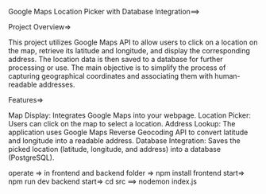 Google Maps Location Picker with Database Integration==>



Project Overview=>

This project utilizes Google Maps API to allow users to click on a location on the map, retrieve its latitude and longitude, and display the corresponding address. The location data is then saved to a database for further processing or use. The main objective is to simplify the process of capturing geographical coordinates and associating them with human-readable addresses.



Features=>

Map Display: Integrates Google Maps into your webpage.
Location Picker: Users can click on the map to select a location.
Address Lookup: The application uses Google Maps Reverse Geocoding API to convert latitude and longitude into a readable address.
Database Integration: Saves the picked location (latitude, longitude, and address) into a database (PostgreSQL).



operate =>
in frontend and backend folder => npm install
frontend start=> npm run dev
backend start=> cd src ==> nodemon index.js